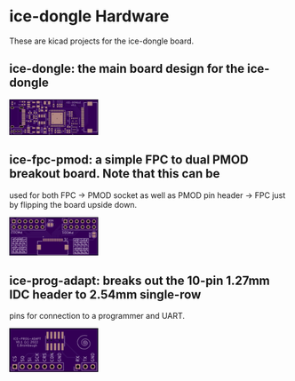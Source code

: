 # ice-dongle Hardware
These are kicad projects for the ice-dongle board.

## ice-dongle: the main board design for the ice-dongle

<img src="../doc/ice-dongle_front.png" width="160" />

## ice-fpc-pmod: a simple FPC to dual PMOD breakout board. Note that this can be
used for both FPC -> PMOD socket as well as PMOD pin header -> FPC just by
flipping the board upside down.

<img src="../doc/ice-fpc-pmod_front.png" width="160" />

## ice-prog-adapt: breaks out the 10-pin 1.27mm IDC header to 2.54mm single-row
pins for connection to a programmer and UART.

<img src="../doc/ice-prog-adapt_front.png" width="160" />

